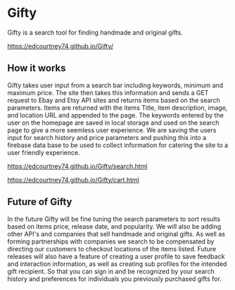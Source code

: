 # Gifty

Gifty is a search tool for finding handmade and original gifts.

https://edcourtney74.github.io/Gifty/

## How it works

Gifty takes user input from a search bar including keywords, minimum and maximum price.
The site then takes this information and sends a GET request to Ebay and Etsy API sites and returns items based on the search parameters.  Items are returned with the items Title, item description, image, and location URL and appended to the page.  The keywords entered by the user on the homepage are saved in local storage and used on the search page to give a more seemless user experience.  We are saving the users input for search history and price parameters and pushing this into a firebase data base to be used to collect information for catering the site to a user friendly experience.

https://edcourtney74.github.io/Gifty/search.html

https://edcourtney74.github.io/Gifty/cart.html

## Future of Gifty

In the future Gifty will be fine tuning the search parameters to sort results based on items price, release date, and popularity.  We will also be adding other API's and companies that sell handmade and original gifts.  As well as forming partnerships with companies we search to be compensated by directing our customers to checkout locations of the items listed.  Future releases will also have a feature of creating a user profile to save feedback and interaction information, as well as creating sub profiles for the intended gift recipient.  So that you can sign in and be recognized by your search history and preferences for individuals you previously purchased gifts for. 